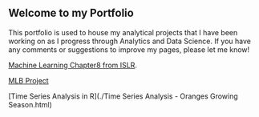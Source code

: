 
## Welcome to my Portfolio

This portfolio is used to house my analytical projects that I have been working on as I progress through Analytics and Data Science. If you have any comments or suggestions to improve my pages, please let me know!

[Machine Learning Chapter8 from ISLR](./ch8_3_1_lab.html).

[MLB Project](/mlb/index.md)

[Time Series Analysis in R](./Time Series Analysis - Oranges Growing Season.html)



